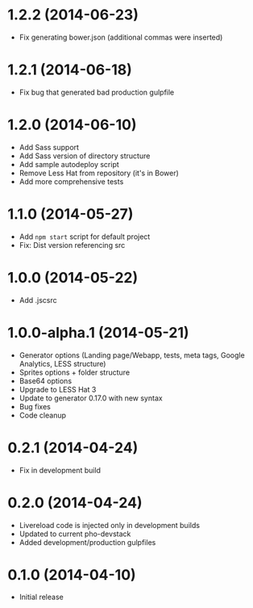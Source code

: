 <a name="1.2.2"></a>
# 1.2.2 (2014-06-23)

- Fix generating bower.json (additional commas were inserted)

<a name="1.2.1"></a>
# 1.2.1 (2014-06-18)

- Fix bug that generated bad production gulpfile

<a name="1.2.0"></a>
# 1.2.0 (2014-06-10)

- Add Sass support
- Add Sass version of directory structure
- Add sample autodeploy script
- Remove Less Hat from repository (it's in Bower)
- Add more comprehensive tests

<a name="1.1.0"></a>
# 1.1.0 (2014-05-27)

- Add `npm start` script for default project
- Fix: Dist version referencing src

<a name="1.0.0"></a>
# 1.0.0 (2014-05-22)

- Add .jscsrc

<a name="1.0.0-alpha.1"></a>
# 1.0.0-alpha.1 (2014-05-21)

- Generator options (Landing page/Webapp, tests, meta tags, Google Analytics, LESS structure)
- Sprites options + folder structure
- Base64 options
- Upgrade to LESS Hat 3
- Update to generator 0.17.0 with new syntax
- Bug fixes
- Code cleanup

<a name="0.2.1"></a>
# 0.2.1 (2014-04-24)

- Fix in development build

<a name="0.2.0"></a>
# 0.2.0 (2014-04-24)

- Livereload code is injected only in development builds
- Updated to current pho-devstack
- Added development/production gulpfiles

<a name="0.1.0"></a>
# 0.1.0 (2014-04-10)

- Initial release